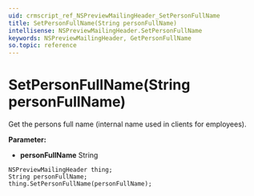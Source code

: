 ```yaml
---
uid: crmscript_ref_NSPreviewMailingHeader_SetPersonFullName
title: SetPersonFullName(String personFullName)
intellisense: NSPreviewMailingHeader.SetPersonFullName
keywords: NSPreviewMailingHeader, GetPersonFullName
so.topic: reference
---
```


# SetPersonFullName(String personFullName)

Get the persons full name (internal name used in clients for employees). 

**Parameter:** 
 - **personFullName** String

```crmscript
NSPreviewMailingHeader thing;
String personFullName;
thing.SetPersonFullName(personFullName);
```


